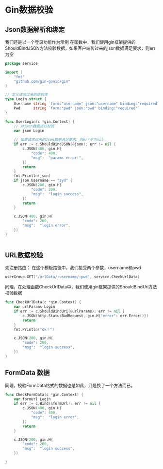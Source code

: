 # Gin数据校验



## Json数据解析和绑定

我们还是以一个登录功能作为示例
在函数中，我们使用gin框架提供的ShouldBindJSON方法校验数据，如果客户端传过来的json数据满足要求，则err为空

```go
package service

import (
	"fmt"
	"github.com/gin-gonic/gin"
)

// 定义请求过来的结构体
type Login struct {
	Username string `form:"username" json:"username" binding:"required"`
	Pwd      string `form:"pwd" json:"pwd" binding:"required"`
}

func UserLogin(c *gin.Context) {
	// 对json数据进行校验
	var json Login
    
	// 如果请求过来的Json数据满足要求，则err不为nil
	if err := c.ShouldBindJSON(&json); err != nil {
		c.JSON(400, gin.H{
			"code": 400,
			"msg":  "params error!",
		})
		return
	}
	fmt.Println(json)
	if json.Username == "zyd" {
		c.JSON(200, gin.H{
			"code": 200,
			"msg":  "login success",
		})
		return
	}

	c.JSON(400, gin.H{
		"code": 200,
		"msg":  "login error",
	})
}



```



## URL数据校验


先注册路由： 
在这个模板路径中，我们接受两个参数，username和pwd
```go
userGroup.GET("/urlData/:username/:pwd", service.CheckUrlData)
```
同理，在处理函数CheckUrlData中，我们使用gin框架提供的ShouldBindUri方法校验数据

```go
func CheckUrlData(c *gin.Context) {
	var urlParams Login
	if err := c.ShouldBindUri(&urlParams); err != nil {
		c.JSON(http.StatusBadRequest, gin.H{"error": err.Error()})
		return
	}
	fmt.Println("ok！")

	c.JSON(200, gin.H{
		"code": 200,
		"msg":  "login success",
	})
}
```


## FormData 数据
同理，校验FormData格式的数据也是如此，只是换了一个方法而已。
```go
func CheckFormData(c *gin.Context) {
	var formUrl Login
	if err := c.Bind(&formUrl); err != nil {
		c.JSON(400, gin.H{
			"code": 400,
			"msg":  "login error",
		})
		return
	}

	c.JSON(200, gin.H{
		"code": 200,
		"msg":  "login success",
	})

}
```